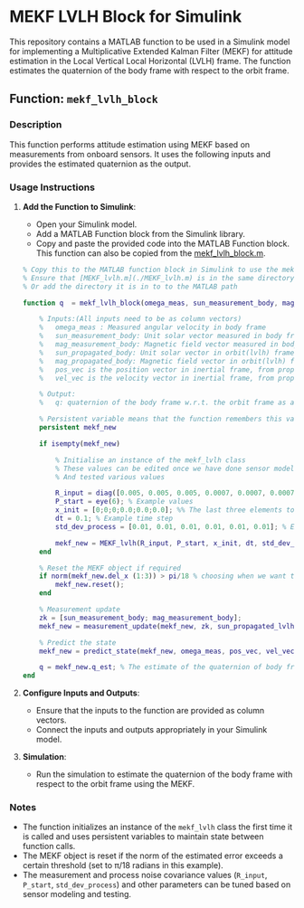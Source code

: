 # MEKF LVLH Block for Simulink

This repository contains a MATLAB function to be used in a Simulink model for implementing a Multiplicative Extended Kalman Filter (MEKF) for attitude estimation in the Local Vertical Local Horizontal (LVLH) frame. The function estimates the quaternion of the body frame with respect to the orbit frame.

## Function: `mekf_lvlh_block`

### Description

This function performs attitude estimation using MEKF based on measurements from onboard sensors. It uses the following inputs and provides the estimated quaternion as the output. 

### Usage Instructions

1. **Add the Function to Simulink**:

   - Open your Simulink model.
   - Add a MATLAB Function block from the Simulink library.
   - Copy and paste the provided code into the MATLAB Function block. This function can also be copied from the [mekf_lvlh_block.m](./mekf_lvlh_block.m).

   ```matlab
   % Copy this to the MATLAB function block in Simulink to use the mekf_lvlh_block for attitude estimation
   % Ensure that [MEKF_lvlh.m](./MEKF_lvlh.m) is in the same directory as your simulation
   % Or add the directory it is in to to the MATLAB path

   function q  = mekf_lvlh_block(omega_meas, sun_measurement_body, mag_measurement_body, sun_propagated_lvlh, mag_propagated_lvlh, pos_vec, vel_vec)

       % Inputs:(All inputs need to be as column vectors)
       %   omega_meas : Measured angular velocity in body frame
       %   sun_measurement_body: Unit solar vector measured in body frame
       %   mag_measurement_body: Magnetic field vector measured in body frame
       %   sun_propagated_body: Unit solar vector in orbit(lvlh) frame, from propagator
       %   mag_propagated_body: Magnetic field vector in orbit(lvlh) frame, from propagator
       %   pos_vec is the position vector in inertial frame, from propagator
       %   vel_vec is the velocity vector in inertial frame, from propagator

       % Output:
       %   q: quaternion of the body frame w.r.t. the orbit frame as a column vector

       % Persistent variable means that the function remembers this variable between function calls
       persistent mekf_new

       if isempty(mekf_new)

           % Initialise an instance of the mekf_lvlh class
           % These values can be edited once we have done sensor modelling
           % And tested various values

           R_input = diag([0.005, 0.005, 0.005, 0.0007, 0.0007, 0.0007]); % Example values
           P_start = eye(6); % Example values
           x_init = [0;0;0;0.0;0.0;0.0]; %% The last three elements to be replaced by the GYRO BIAS VECTOR *******
           dt = 0.1; % Example time step
           std_dev_process = [0.01, 0.01, 0.01, 0.01, 0.01, 0.01]; % Example values

           mekf_new = MEKF_lvlh(R_input, P_start, x_init, dt, std_dev_process);
       end

       % Reset the MEKF object if required
       if norm(mekf_new.del_x (1:3)) > pi/18 % choosing when we want to reset the del_x and quaternion; this can be changed too
           mekf_new.reset();
       end

       % Measurement update
       zk = [sun_measurement_body; mag_measurement_body];
       mekf_new = measurement_update(mekf_new, zk, sun_propagated_lvlh, mag_propagated_lvlh);

       % Predict the state
       mekf_new = predict_state(mekf_new, omega_meas, pos_vec, vel_vec);

       q = mekf_new.q_est; % The estimate of the quaternion of body frame w.r.t orbit frame
   end
   ```

2. **Configure Inputs and Outputs**:

   - Ensure that the inputs to the function are provided as column vectors.
   - Connect the inputs and outputs appropriately in your Simulink model.

3. **Simulation**:
   - Run the simulation to estimate the quaternion of the body frame with respect to the orbit frame using the MEKF.

### Notes

- The function initializes an instance of the `mekf_lvlh` class the first time it is called and uses persistent variables to maintain state between function calls.
- The MEKF object is reset if the norm of the estimated error exceeds a certain threshold (set to π/18 radians in this example).
- The measurement and process noise covariance values (`R_input`, `P_start`, `std_dev_process`) and other parameters can be tuned based on sensor modeling and testing.
